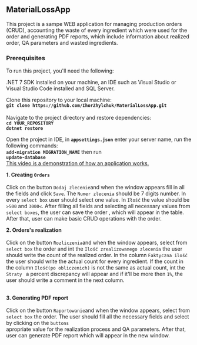 ## MaterialLossApp
This project is a sampe WEB application for managing production orders (CRUD), accounting the waste of every ingredient which were used for the order and generating PDF reports, which include information about realized order, QA parameters and 
wasted ingredients.

### Prerequisites
To run this project, you'll need the following:

.NET 7  SDK installed on your machine, an IDE such as Visual Studio or Visual Studio Code installed and SQL Server.

Clone this repository to your local machine:<br/>
<b>````git clone https://github.com/IhorZhylchuk/MaterialLossApp.git````</b>
<br/>
<br/>
Navigate to the project directory and restore dependencies:
<br/>
<b>```cd YOUR_REPOSITORY```</b><br/>
<b>```dotnet restore```</b><br/>

Open the project in IDE, in <b>```appsettings.json```</b> enter your server name, run the following commands:<br/>
<b>```add-migration MIGRATION_NAME```</b> then run <br/>
<b>```update-database```</b><br/>
[This video is a demonstration of how an application works.](https://youtu.be/c3QdAG8lOrQ)

<b>1. Creating ```Orders```</b><br/>
<br/>
Click on the button ```Dodaj zlecenie```and when the window appears fill in all the fields and click ```Save```. The ```Numer zlecenia``` should be 7 digits number. In every ```select box``` user should select one value.
In ```Iłość``` the value should be ```>500``` and ```3000<```. After filling all fields and selecting all necessary values from ```select boxes```, the user can save the order , which will appear in the table.
After that, user can make basic CRUD operations with the order.

<b>2. Orders's realization </b><br/>
<br/>
Click on the button ```Rozliczenia```and when the window appears, select from ```select box``` the order and int the ```Ilość zrealizowanego zlecenia``` the user should write the count of the realized order.
In the column ```Faktyczna ilość``` the user should write the actual count for every ingredient. If the count in the column ```Ilość(po obliczenich)``` is not the same as actual count, 
int the ```Straty ``` a percent discrepancy will appear and if it'll be more then ```1%```, the user should write a comment in the next column.
<br/><br/>

<b>3. Generating PDF report </b><br/>
<br/>
Click on the button ```Raportowanie```and when the window appears, select from ```select box``` the order. The user should fill all the necessary fields and select by clicking on the ```buttons```  
apropriate value for the realization process and QA parameters. After that, user can generate PDF report which will appear in the new window. 
